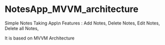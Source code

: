 # NotesApp_MVVM_architecture
Simple Notes Taking App\n
Features : 
  Add Notes,
  Delete Notes,
  Edit Notes,
  Delete all Notes,

It is based on MVVM Architecture
